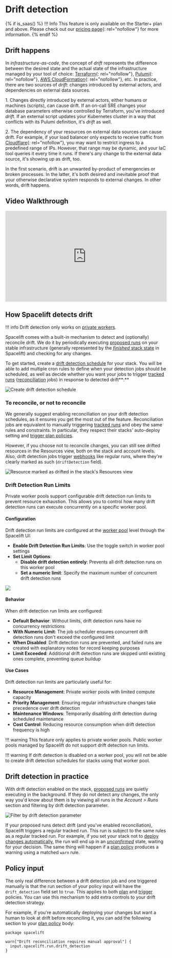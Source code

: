 # Drift detection

{% if is_saas() %}
!!! Info
    This feature is only available on the Starter+ plan and above. Please check out our [pricing page](https://spacelift.io/pricing){: rel="nofollow"} for more information.
{% endif %}

## Drift happens

In _infrastructure-as-code_, the concept of _drift_ represents the difference between the desired state and the actual state of the infrastructure managed by your tool of choice: [Terraform](https://developer.hashicorp.com/terraform){: rel="nofollow"}, [Pulumi](https://www.pulumi.com/){: rel="nofollow"}, [AWS CloudFormation](https://aws.amazon.com/cloudformation/){: rel="nofollow"}, etc. In practice, there are two sources of _drift_: changes introduced by external actors, and dependencies on external data sources.

1\. Changes directly introduced by external actors, either humans or machines (scripts), can cause drift. If an on-call SRE changes your database parameters otherwise controlled by Terraform, you've introduced _drift_. If an external script updates your Kubernetes cluster in a way that conflicts with its Pulumi definition, it's _drift_ as well.

2\. The dependency of your resources on external data sources can cause drift. For example, if your load balancer only expects to receive traffic from [Cloudflare](https://www.cloudflare.com/en-gb/){: rel="nofollow"}, you may want to restrict ingress to a predefined range of IPs. However, that range may be dynamic, and your IaC tool queries it every time it runs. If there's any change to the external data source, it's showing up as drift, too.

In the first scenario, drift is an unwanted by-product of emergencies or broken processes. In the latter, it's both desired and inevitable proof that your otherwise declarative system responds to external changes. In other words, drift happens.

## Video Walkthrough

<div style="padding:56.25% 0 0 0;position:relative;"><iframe src="https://player.vimeo.com/video/761467641?h=017928bdbc&amp;badge=0&amp;autopause=0&amp;player_id=0&amp;app_id=58479" frameborder="0" allow="autoplay; fullscreen; picture-in-picture" allowfullscreen style="position:absolute;top:0;left:0;width:100%;height:100%;" title="Drift Detection"></iframe></div><script src="https://player.vimeo.com/api/player.js"></script>

## How Spacelift detects drift

!!! info
    Drift detection only works on [private workers](../worker-pools/README.md#private-worker-pool).

Spacelift comes with a built-in mechanism to detect and (optionally) reconcile drift. We do it by periodically executing [proposed runs](../run/proposed.md) on your stable infrastructure (generally represented by the [_finished_ stack state](./README.md#stack-state) in Spacelift) and checking for any changes.

To get started, create a [drift detection schedule](./scheduling.md#schedule-drift-detection) for your stack. You will be able to add multiple cron rules to define when your detection jobs should be scheduled, as well as decide whether you want your jobs to trigger [tracked runs](../run/tracked.md) ([reconciliation](drift-detection.md#to-reconcile-or-not-to-reconcile) jobs) in response to detected drift**:**

![Create drift detection schedule](<../../assets/screenshots/stack/scheduling/create-drift-detection.png>)

### To reconcile, or not to reconcile

We generally suggest enabling reconciliation on your drift detection schedules, as it ensures you get the most out of the feature. Reconciliation jobs are equivalent to manually triggering [tracked runs](../run/tracked.md) and obey the same rules and constraints. In particular, they respect their stacks' auto-deploy setting and [trigger plan policies](#policy-input).

However, if you choose not to reconcile changes, you can still see drifted resources in the Resources view, both on the stack and account levels. Also, drift detection jobs trigger [webhooks](../../integrations/webhooks.md) like regular runs, where they're clearly marked as such (`driftDetection` field).

![Resource marked as drifted in the stack's Resources view](<../../assets/screenshots/Spacelift (4).png>)

### Drift Detection Run Limits

Private worker pools support configurable drift detection run limits to prevent resource exhaustion. This allows you to control how many drift detection runs can execute concurrently on a specific worker pool.

#### Configuration

Drift detection run limits are configured at the [worker pool](../worker-pools/README.md#drift-detection-run-limits) level through the Spacelift UI:

- **Enable Drift Detection Run Limits**: Use the toggle switch in worker pool settings
- **Set Limit Options**:
    - **Disable drift detection entirely**: Prevents all drift detection runs on this worker pool
    - **Set a numeric limit**: Specify the maximum number of concurrent drift detection runs

![](../../assets/screenshots/worker_pools_update.png)

#### Behavior

When drift detection run limits are configured:

- **Default Behavior**: Without limits, drift detection runs have no concurrency restrictions
- **With Numeric Limit**: The job scheduler ensures concurrent drift detection runs don't exceed the configured limit
- **When Disabled**: Drift detection runs are prevented, and failed runs are created with explanatory notes for record keeping purposes
- **Limit Exceeded**: Additional drift detection runs are skipped until existing ones complete, preventing queue buildup

#### Use Cases

Drift detection run limits are particularly useful for:

- **Resource Management**: Private worker pools with limited compute capacity
- **Priority Management**: Ensuring regular infrastructure changes take precedence over drift detection
- **Maintenance Windows**: Temporarily disabling drift detection during scheduled maintenance
- **Cost Control**: Reducing resource consumption when drift detection frequency is high

!!! warning
    This feature only applies to private worker pools. Public worker pools managed by Spacelift do not support drift detection run limits.

!!! warning
    If drift detection is disabled on a worker pool, you will not be able to create drift detection schedules for stacks using that worker pool.

## Drift detection in practice

With drift detection enabled on the stack, [proposed runs](../run/proposed.md) are quietly executing in the background. If they do not detect any changes, the only way you'd know about them is by viewing all runs in the _Account > Runs_ section and filtering by drift detection parameter.

![Filter by drift detection parameter](<../../assets/screenshots/Spacelift (5).png>)

If your proposed runs detect drift (and you've enabled reconciliation), Spacelift triggers a regular tracked run. This run is subject to the same rules as a regular tracked run. For example, if you set your stack not to [deploy changes automatically](stack-settings.md#autodeploy), the run will end up in an [_unconfirmed_](../run/tracked.md#unconfirmed) state, waiting for your decision. The same thing will happen if a [plan policy](../policy/terraform-plan-policy.md) produces a warning using a matched `warn` rule.

## Policy input

The only real difference between a drift detection job and one triggered manually is that the run section of your policy input will have the `drift_detection` field set to `true`. This applies to both [plan](../policy/terraform-plan-policy.md) and [trigger](../policy/trigger-policy.md) policies. You can use this mechanism to add extra controls to your drift detection strategy.

For example, if you're automatically deploying your changes but want a human to look at drift before reconciling it, you can add the following section to your [plan policy](../policy/terraform-plan-policy.md) body:

```opa
package spacelift

warn["Drift reconciliation requires manual approval"] {
  input.spacelift.run.drift_detection
}
```
